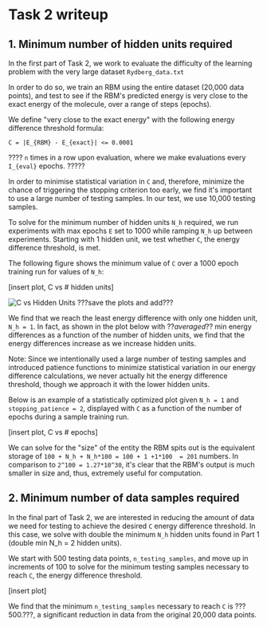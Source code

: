 # Task 2 writeup

## 1. Minimum number of hidden units required

In the first part of Task 2, we work to evaluate the difficulty of the learning problem with the very large dataset `Rydberg_data.txt`

In order to do so, we train an RBM using the entire dataset (20,000 data points), and test to see if the RBM's predicted energy is very close to the exact energy of the molecule, over a range of steps (epochs).

We define "very close to the exact energy" with the following energy difference threshold formula:

    C = |E_{RBM} - E_{exact}| <= 0.0001


???? `n` times in a row upon evaluation, where we make evaluations every `I_{eval}` epochs. ?????

In order to minimise statistical variation in `C` and, therefore, minimize the chance of triggering the stopping criterion too early, we find it's important to use a large number of testing samples. In our test, we use 10,000 testing samples.

To solve for the minimum number of hidden units `N_h` required, we run experiments with max epochs `E` set to 1000 while ramping `N_h` up between experiments. Starting with 1 hidden unit, we test whether `C`, the energy difference threshold, is met.

The following figure shows the minimum value of `C` over a 1000 epoch training run for values of `N_h`: 

[insert plot, C vs # hidden units]

![C vs Hidden Units](/Task2_writeup_plots/"Sweep_over_hidden_units.png") ???save the plots and add???

We find that we reach the least energy difference with only one hidden unit, `N_h = 1`. In fact, as shown in the plot below with ??*averaged*?? min energy differences as a function of the number of hidden units, we find that the energy differences increase as we increase hidden units. 

Note: Since we intentionally used a large number of testing samples and introduced patience functions to minimize statistical variation in our energy difference calculations, we never actually hit the energy difference threshold, though we approach it with the lower hidden units.


Below is an example of a statistically optimized plot given `N_h = 1` and `stopping_patience = 2`, displayed with `C` as a function of the  number of epochs during a sample training run. 

[insert plot, C vs # epochs]


We can solve for the "size" of the entity the RBM spits out is the equivalent storage of `100 + N_h + N_h*100 = 100 + 1 +1*100  = 201` numbers. In comparison to `2^100 = 1.27*10^30`, it's clear that the RBM's output is much smaller in size and, thus, extremely useful for computation. 



## 2. Minimum number of data samples required

In the final part of Task 2, we are interested in reducing the amount of data we need for testing to achieve the desired `C` energy difference threshold. In this case, we solve with double the minimum `N_h` hidden units found in Part 1 (double min N_h = 2 hidden units).

We start with 500 testing data points, `n_testing_samples`, and move up in increments of 100 to solve for the minimum testing samples necessary to reach `C`, the energy difference threshold.
 
 [insert plot]
 
We find that the minimum `n_testing_samples` necessary to reach `C` is ???500.???, a significant reduction in data from the original 20,000 data points. 


